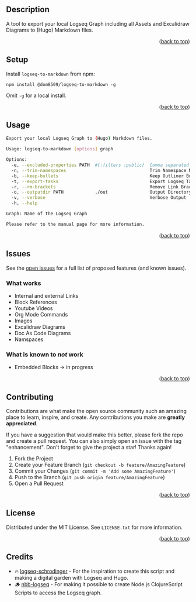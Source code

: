 ## Description
A tool to export your local Logseq Graph including all Assets and Excalidraw Diagrams to (Hugo) Markdown files.

<p align="right">(<a href="#top">back to top</a>)</p>

## Setup

Install `logseq-to-markdown` from npm:

`npm install @dom8509/logseq-to-markdown -g`

Omit `-g` for a local install.

<p align="right">(<a href="#top">back to top</a>)</p>

## Usage

```sh
Export your local Logseq Graph to (Hugo) Markdown files.

Usage: logseq-to-markdown [options] graph

Options:
  -e, --excluded-properties PATH  #{:filters :public}  Comma separated list of properties that should be ignored
  -n, --trim-namespaces                                Trim Namespace Names
  -b, --keep-bullets                                   Keep Outliner Bullets
  -t, --export-tasks                                   Export Logseq Tasks
  -r, --rm-brackets                                    Remove Link Brackets
  -o, --outputdir PATH            ./out                Output Directory
  -v, --verbose                                        Verbose Output
  -h, --help

Graph: Name of the Logseq Graph

Please refer to the manual page for more information.
```

<p align="right">(<a href="#top">back to top</a>)</p>

## Issues

See the [open issues](https://github.com/sawhney17/logseq-schrodinger/issues) for a full list of proposed features (and known issues).


### What works

- Internal and external Links
- Block References
- Youtube Videos
- Org Mode Commands
- Images
- Excalidraw Diagrams
- Doc As Code Diagrams
- Namspaces

### What is known to _not_ work

- Embedded Blocks -> in progress

<p align="right">(<a href="#top">back to top</a>)</p>

## Contributing

Contributions are what make the open source community such an amazing place to learn, inspire, and create. Any contributions you make are **greatly appreciated**.

If you have a suggestion that would make this better, please fork the repo and create a pull request. You can also simply open an issue with the tag "enhancement".
Don't forget to give the project a star! Thanks again!

1. Fork the Project
2. Create your Feature Branch (`git checkout -b feature/AmazingFeature`)
3. Commit your Changes (`git commit -m 'Add some AmazingFeature'`)
4. Push to the Branch (`git push origin feature/AmazingFeature`)
5. Open a Pull Request

<p align="right">(<a href="#top">back to top</a>)</p>

<!-- LICENSE -->

## License

Distributed under the MIT License. See `LICENSE.txt` for more information.

<p align="right">(<a href="#top">back to top</a>)</p>

## Credits
* 🔥 [logseq-schrodinger](https://github.com/sawhney17/logseq-schrodinger) - For the inspiration to create this script and making a digital garden with Logseq and Hugo.
* 🪵 [nbb-logseq](https://github.com/logseq/nbb-logseq) - For making it possible to create Node.js ClojureScript Scripts to access the Logseq graph.